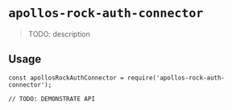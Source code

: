 # `apollos-rock-auth-connector`

> TODO: description

## Usage

```
const apollosRockAuthConnector = require('apollos-rock-auth-connector');

// TODO: DEMONSTRATE API
```
